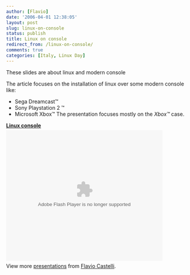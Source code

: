 ```yaml
---
author: [Flavio]
date: '2006-04-01 12:38:05'
layout: post
slug: linux-on-console
status: publish
title: Linux on console
redirect_from: /linux-on-console/
comments: true
categories: [Italy, Linux Day]
---
```


These slides are about linux and modern console

The article focuses on the installation of linux over some modern console
like:

  * Sega Dreamcast™
  * Sony Playstation 2 ™
  * Microsoft Xbox™
The presentation focuses mostly on the _Xbox™_ case.

<div style="width:425px" id="__ss_12649501"><strong style="display:block;margin:12px 0 4px"><a href="http://www.slideshare.net/fcastelli/linux-console" title="Linux console">Linux console</a></strong><object id="__sse12649501" width="425" height="355"><param name="movie" value="http://static.slidesharecdn.com/swf/ssplayer2.swf?doc=linux-console-120423042321-phpapp01&stripped_title=linux-console&userName=fcastelli" /><param name="allowFullScreen" value="true"/><param name="allowScriptAccess" value="always"/><param name="wmode" value="transparent"/><embed name="__sse12649501" src="http://static.slidesharecdn.com/swf/ssplayer2.swf?doc=linux-console-120423042321-phpapp01&stripped_title=linux-console&userName=fcastelli" type="application/x-shockwave-flash" allowscriptaccess="always" allowfullscreen="true" wmode="transparent" width="425" height="355"></embed></object><div style="padding:5px 0 12px">View more <a href="http://www.slideshare.net/">presentations</a> from <a href="http://www.slideshare.net/fcastelli">Flavio Castelli</a>.</div></div>
